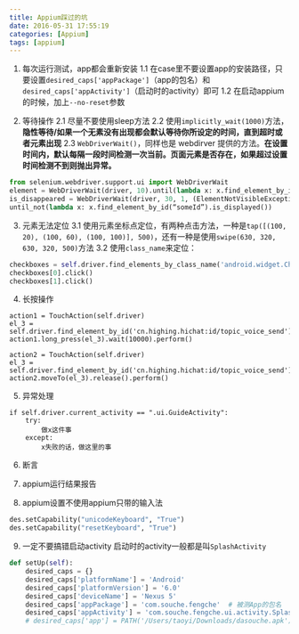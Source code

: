 ```yaml
---
title: Appium踩过的坑
date: 2016-05-31 17:55:19
categories: [Appium]
tags: [appium]
---
```


1. 每次运行测试，app都会重新安装
1.1 在case里不要设置app的安装路径，只要设置``desired_caps['appPackage']``（app的包名）和``desired_caps['appActivity']``（启动时的activity）即可
1.2 在启动appium的时候，加上``--no-reset``参数

<!--more-->

2. 等待操作
2.1 尽量不要使用sleep方法
2.2 使用``implicitly_wait(1000)``方法，**隐性等待/如果一个无素没有出现都会默认等待你所设定的时间，直到超时或者元素出现**
2.3 ``WebDriverWait()``，同样也是 webdirver 提供的方法。**在设置时间内，默认每隔一段时间检测一次当前。页面元素是否存在，如果超过设置时间检测不到则抛出异常。**
``` python
from selenium.webdriver.support.ui import WebDriverWait
element = WebDriverWait(driver, 10).until(lambda x: x.find_element_by_id(“someId”))
is_disappeared = WebDriverWait(driver, 30, 1, (ElementNotVisibleException)).
until_not(lambda x: x.find_element_by_id(“someId”).is_displayed())
```

3. 元素无法定位
3.1 使用元素坐标点定位，有两种点击方法，一种是``tap([(100, 20), (100, 60), (100, 100)], 500)``，还有一种是使用``swipe(630, 320, 630, 320, 500)``方法
3.2 使用``class_name``来定位：
```` python
checkboxes = self.driver.find_elements_by_class_name('android.widget.CheckBox')     # 获取页面class_name为android.widget.CheckBox的所有元素，形成一个list
checkboxes[0].click()                                                               # 指定元素进行操作
checkboxes[1].click()                                                               # 指定元素进行操作
````

4. 长按操作
````
action1 = TouchAction(self.driver)
el_3 = self.driver.find_element_by_id('cn.highing.hichat:id/topic_voice_send')
action1.long_press(el_3).wait(10000).perform()
````


````
action2 = TouchAction(self.driver)
el_3 = self.driver.find_element_by_id('cn.highing.hichat:id/topic_voice_send')
action2.moveTo(el_3).release().perform()
````

5. 异常处理
```
if self.driver.current_activity == ".ui.GuideActivity":
    try:
        做x这件事
    except:
        x失败的话，做这里的事
```
6. 断言


7. appium运行结果报告


8. appium设置不使用appium只带的输入法
``` python
des.setCapability("unicodeKeyboard", "True")
des.setCapability("resetKeyboard", "True")
```

9. 一定不要搞错启动activity
启动时的activity一般都是叫``SplashActivity``
``` python
def setUp(self):
    desired_caps = {}
    desired_caps['platformName'] = 'Android'
    desired_caps['platformVersion'] = '6.0'
    desired_caps['deviceName'] = 'Nexus 5'
    desired_caps['appPackage'] = 'com.souche.fengche'  # 被测App的包名
    desired_caps['appActivity'] = 'com.souche.fengche.ui.activity.SplashActivity'  # 启动时的Activity
    # desired_caps['app'] = PATH('/Users/taoyi/Downloads/dasouche.apk')
```
